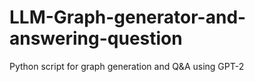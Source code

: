 # LLM-Graph-generator-and-answering-question
Python script for graph generation and Q&amp;A using GPT-2
